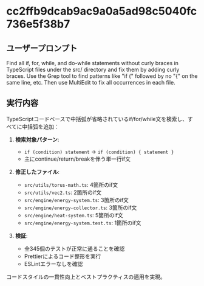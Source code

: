 # cc2ffb9dcab9ac9a0a5ad98c5040fc736e5f38b7

## ユーザープロンプト

Find all if, for, while, and do-while statements without curly braces in TypeScript files under the src/ directory and fix them by adding curly braces. Use the Grep tool to find patterns like "if (" followed by no "{" on the same line, etc. Then use MultiEdit to fix all occurrences in each file.

## 実行内容

TypeScriptコードベースで中括弧が省略されているif/for/while文を検索し、すべてに中括弧を追加：

1. **検索対象パターン**:
   - `if (condition) statement` → `if (condition) { statement }`
   - 主にcontinue/return/breakを伴う単一行if文

2. **修正したファイル**:
   - `src/utils/torus-math.ts`: 4箇所のif文
   - `src/utils/vec2.ts`: 2箇所のif文
   - `src/engine/energy-system.ts`: 3箇所のif文
   - `src/engine/energy-collector.ts`: 3箇所のif文
   - `src/engine/heat-system.ts`: 5箇所のif文
   - `src/engine/energy-system.test.ts`: 1箇所のif文

3. **検証**:
   - 全345個のテストが正常に通ることを確認
   - Prettierによるコード整形を実行
   - ESLintエラーなしを確認

コードスタイルの一貫性向上とベストプラクティスの適用を実現。
